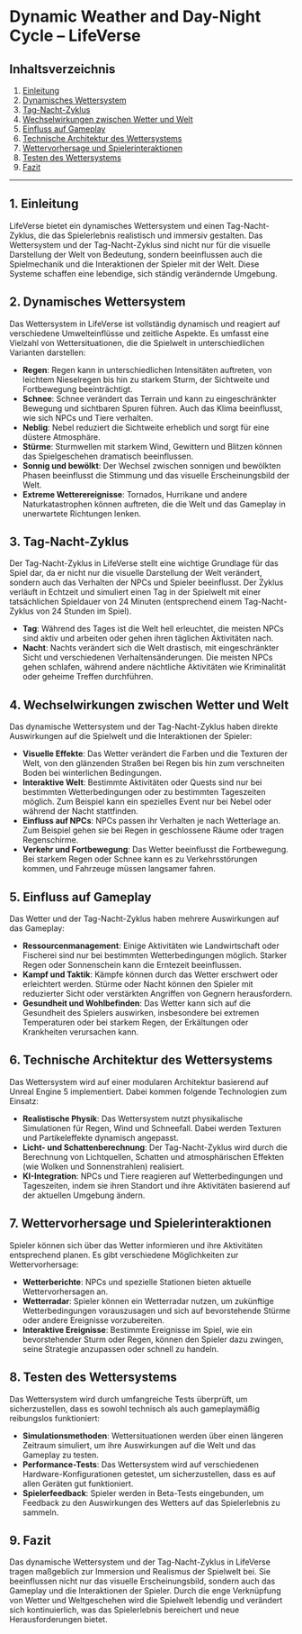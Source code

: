 # Dynamic Weather and Day-Night Cycle – LifeVerse

## Inhaltsverzeichnis
1. [Einleitung](#einleitung)
2. [Dynamisches Wettersystem](#dynamisches-wettersystem)
3. [Tag-Nacht-Zyklus](#tag-nacht-zyklus)
4. [Wechselwirkungen zwischen Wetter und Welt](#wechselwirkungen-zwischen-wetter-und-welt)
5. [Einfluss auf Gameplay](#einfluss-auf-gameplay)
6. [Technische Architektur des Wettersystems](#technische-architektur-des-wettersystems)
7. [Wettervorhersage und Spielerinteraktionen](#wettervorhersage-und-spielerinteraktionen)
8. [Testen des Wettersystems](#testen-des-wettersystems)
9. [Fazit](#fazit)

---

## 1. Einleitung

LifeVerse bietet ein dynamisches Wettersystem und einen Tag-Nacht-Zyklus, die das Spielerlebnis realistisch und immersiv gestalten. Das Wettersystem und der Tag-Nacht-Zyklus sind nicht nur für die visuelle Darstellung der Welt von Bedeutung, sondern beeinflussen auch die Spielmechanik und die Interaktionen der Spieler mit der Welt. Diese Systeme schaffen eine lebendige, sich ständig verändernde Umgebung.

## 2. Dynamisches Wettersystem

Das Wettersystem in LifeVerse ist vollständig dynamisch und reagiert auf verschiedene Umwelteinflüsse und zeitliche Aspekte. Es umfasst eine Vielzahl von Wettersituationen, die die Spielwelt in unterschiedlichen Varianten darstellen:

- **Regen**: Regen kann in unterschiedlichen Intensitäten auftreten, von leichtem Nieselregen bis hin zu starkem Sturm, der Sichtweite und Fortbewegung beeinträchtigt.
- **Schnee**: Schnee verändert das Terrain und kann zu eingeschränkter Bewegung und sichtbaren Spuren führen. Auch das Klima beeinflusst, wie sich NPCs und Tiere verhalten.
- **Neblig**: Nebel reduziert die Sichtweite erheblich und sorgt für eine düstere Atmosphäre.
- **Stürme**: Sturmwellen mit starkem Wind, Gewittern und Blitzen können das Spielgeschehen dramatisch beeinflussen.
- **Sonnig und bewölkt**: Der Wechsel zwischen sonnigen und bewölkten Phasen beeinflusst die Stimmung und das visuelle Erscheinungsbild der Welt.
- **Extreme Wetterereignisse**: Tornados, Hurrikane und andere Naturkatastrophen können auftreten, die die Welt und das Gameplay in unerwartete Richtungen lenken.

## 3. Tag-Nacht-Zyklus

Der Tag-Nacht-Zyklus in LifeVerse stellt eine wichtige Grundlage für das Spiel dar, da er nicht nur die visuelle Darstellung der Welt verändert, sondern auch das Verhalten der NPCs und Spieler beeinflusst. Der Zyklus verläuft in Echtzeit und simuliert einen Tag in der Spielwelt mit einer tatsächlichen Spieldauer von 24 Minuten (entsprechend einem Tag-Nacht-Zyklus von 24 Stunden im Spiel).

- **Tag**: Während des Tages ist die Welt hell erleuchtet, die meisten NPCs sind aktiv und arbeiten oder gehen ihren täglichen Aktivitäten nach.
- **Nacht**: Nachts verändert sich die Welt drastisch, mit eingeschränkter Sicht und verschiedenen Verhaltensänderungen. Die meisten NPCs gehen schlafen, während andere nächtliche Aktivitäten wie Kriminalität oder geheime Treffen durchführen.

## 4. Wechselwirkungen zwischen Wetter und Welt

Das dynamische Wettersystem und der Tag-Nacht-Zyklus haben direkte Auswirkungen auf die Spielwelt und die Interaktionen der Spieler:

- **Visuelle Effekte**: Das Wetter verändert die Farben und die Texturen der Welt, von den glänzenden Straßen bei Regen bis hin zum verschneiten Boden bei winterlichen Bedingungen.
- **Interaktive Welt**: Bestimmte Aktivitäten oder Quests sind nur bei bestimmten Wetterbedingungen oder zu bestimmten Tageszeiten möglich. Zum Beispiel kann ein spezielles Event nur bei Nebel oder während der Nacht stattfinden.
- **Einfluss auf NPCs**: NPCs passen ihr Verhalten je nach Wetterlage an. Zum Beispiel gehen sie bei Regen in geschlossene Räume oder tragen Regenschirme.
- **Verkehr und Fortbewegung**: Das Wetter beeinflusst die Fortbewegung. Bei starkem Regen oder Schnee kann es zu Verkehrsstörungen kommen, und Fahrzeuge müssen langsamer fahren.

## 5. Einfluss auf Gameplay

Das Wetter und der Tag-Nacht-Zyklus haben mehrere Auswirkungen auf das Gameplay:

- **Ressourcenmanagement**: Einige Aktivitäten wie Landwirtschaft oder Fischerei sind nur bei bestimmten Wetterbedingungen möglich. Starker Regen oder Sonnenschein kann die Erntezeit beeinflussen.
- **Kampf und Taktik**: Kämpfe können durch das Wetter erschwert oder erleichtert werden. Stürme oder Nacht können den Spieler mit reduzierter Sicht oder verstärkten Angriffen von Gegnern herausfordern.
- **Gesundheit und Wohlbefinden**: Das Wetter kann sich auf die Gesundheit des Spielers auswirken, insbesondere bei extremen Temperaturen oder bei starkem Regen, der Erkältungen oder Krankheiten verursachen kann.

## 6. Technische Architektur des Wettersystems

Das Wettersystem wird auf einer modularen Architektur basierend auf Unreal Engine 5 implementiert. Dabei kommen folgende Technologien zum Einsatz:

- **Realistische Physik**: Das Wettersystem nutzt physikalische Simulationen für Regen, Wind und Schneefall. Dabei werden Texturen und Partikeleffekte dynamisch angepasst.
- **Licht- und Schattenberechnung**: Der Tag-Nacht-Zyklus wird durch die Berechnung von Lichtquellen, Schatten und atmosphärischen Effekten (wie Wolken und Sonnenstrahlen) realisiert.
- **KI-Integration**: NPCs und Tiere reagieren auf Wetterbedingungen und Tageszeiten, indem sie ihren Standort und ihre Aktivitäten basierend auf der aktuellen Umgebung ändern.

## 7. Wettervorhersage und Spielerinteraktionen

Spieler können sich über das Wetter informieren und ihre Aktivitäten entsprechend planen. Es gibt verschiedene Möglichkeiten zur Wettervorhersage:

- **Wetterberichte**: NPCs und spezielle Stationen bieten aktuelle Wettervorhersagen an.
- **Wetterradar**: Spieler können ein Wetterradar nutzen, um zukünftige Wetterbedingungen vorauszusagen und sich auf bevorstehende Stürme oder andere Ereignisse vorzubereiten.
- **Interaktive Ereignisse**: Bestimmte Ereignisse im Spiel, wie ein bevorstehender Sturm oder Regen, können den Spieler dazu zwingen, seine Strategie anzupassen oder schnell zu handeln.

## 8. Testen des Wettersystems

Das Wettersystem wird durch umfangreiche Tests überprüft, um sicherzustellen, dass es sowohl technisch als auch gameplaymäßig reibungslos funktioniert:

- **Simulationsmethoden**: Wettersituationen werden über einen längeren Zeitraum simuliert, um ihre Auswirkungen auf die Welt und das Gameplay zu testen.
- **Performance-Tests**: Das Wettersystem wird auf verschiedenen Hardware-Konfigurationen getestet, um sicherzustellen, dass es auf allen Geräten gut funktioniert.
- **Spielerfeedback**: Spieler werden in Beta-Tests eingebunden, um Feedback zu den Auswirkungen des Wetters auf das Spielerlebnis zu sammeln.

## 9. Fazit

Das dynamische Wettersystem und der Tag-Nacht-Zyklus in LifeVerse tragen maßgeblich zur Immersion und Realismus der Spielwelt bei. Sie beeinflussen nicht nur das visuelle Erscheinungsbild, sondern auch das Gameplay und die Interaktionen der Spieler. Durch die enge Verknüpfung von Wetter und Weltgeschehen wird die Spielwelt lebendig und verändert sich kontinuierlich, was das Spielerlebnis bereichert und neue Herausforderungen bietet.
